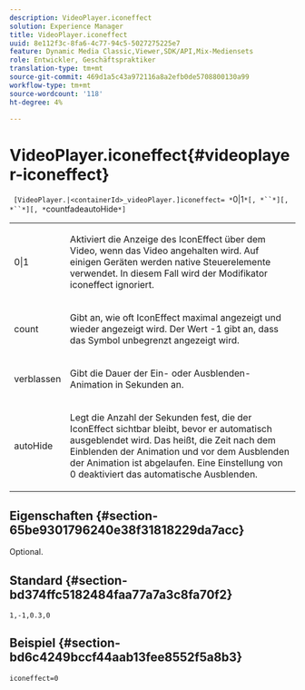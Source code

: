 ```yaml
---
description: VideoPlayer.iconeffect
solution: Experience Manager
title: VideoPlayer.iconeffect
uuid: 8e112f3c-8fa6-4c77-94c5-5027275225e7
feature: Dynamic Media Classic,Viewer,SDK/API,Mix-Mediensets
role: Entwickler, Geschäftspraktiker
translation-type: tm+mt
source-git-commit: 469d1a5c43a972116a8a2efb0de5708800130a99
workflow-type: tm+mt
source-wordcount: '118'
ht-degree: 4%

---
```



# VideoPlayer.iconeffect{#videoplayer-iconeffect}

` [VideoPlayer.|<containerId>_videoPlayer.]iconeffect= *`0|1`*[, *``*][, *``*][, *`countfadeautoHide`*]`

<table id="table_38995A95977645AD8716203987DD9909"> 
 <tbody> 
  <tr> 
   <td colname="col1"> <p> <span class="codeph"> <span class="varname"> 0|1</span> </span> </p> </td> 
   <td colname="col2"> <p> Aktiviert die Anzeige des IconEffect über dem Video, wenn das Video angehalten wird. Auf einigen Geräten werden native Steuerelemente verwendet. In diesem Fall wird der Modifikator <span class="codeph"> iconeffect</span> ignoriert. </p> </td> 
  </tr> 
  <tr> 
   <td colname="col1"> <p> <span class="codeph"> <span class="varname"> count</span> </span> </p> </td> 
   <td colname="col2"> <p> Gibt an, wie oft IconEffect maximal angezeigt und wieder angezeigt wird. Der Wert <span class="codeph"> -1</span> gibt an, dass das Symbol unbegrenzt angezeigt wird. </p> </td> 
  </tr> 
  <tr> 
   <td colname="col1"> <p> <span class="codeph"> <span class="varname"> verblassen</span> </span> </p> </td> 
   <td colname="col2"> <p> Gibt die Dauer der Ein- oder Ausblenden-Animation in Sekunden an. </p> </td> 
  </tr> 
  <tr> 
   <td colname="col1"> <p> <span class="codeph"> <span class="varname"> autoHide</span> </span> </p> </td> 
   <td colname="col2"> <p> Legt die Anzahl der Sekunden fest, die der IconEffect sichtbar bleibt, bevor er automatisch ausgeblendet wird. Das heißt, die Zeit nach dem Einblenden der Animation und vor dem Ausblenden der Animation ist abgelaufen. Eine Einstellung von <span class="codeph"> 0</span> deaktiviert das automatische Ausblenden. </p> </td> 
  </tr> 
 </tbody> 
</table>

## Eigenschaften {#section-65be9301796240e38f31818229da7acc}

Optional.

## Standard {#section-bd374ffc5182484faa77a7a3c8fa70f2}

`1,-1,0.3,0`

## Beispiel {#section-bd6c4249bccf44aab13fee8552f5a8b3}

`iconeffect=0`

